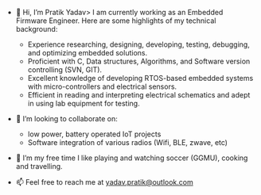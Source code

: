 - 👋 Hi, I’m Pratik Yadav> I am currently working as an Embedded Firmware Engineer. Here are some highlights of my technical background:
  - Experience researching, designing, developing, testing, debugging, and optimizing embedded solutions.
  - Proficient with C, Data structures, Algorithms, and Software version controlling (SVN, GIT).
  - Excellent knowledge of developing RTOS-based embedded systems with micro-controllers and electrical sensors.
  - Efficient in reading and interpreting electrical schematics and adept in using lab equipment for testing.

- 💞️ I’m looking to collaborate on:
  - low power, battery operated IoT projects
  - Software integration of various radios (Wifi, BLE, zwave, etc)
  
- 👀 I’m my free time I like playing and watching soccer (GGMU), cooking and travelling.

- 📫 Feel free to reach me at yadav.pratik@outlook.com

<!---
pyadav1992/pyadav1992 is a ✨ special ✨ repository because its `README.md` (this file) appears on your GitHub profile.
You can click the Preview link to take a look at your changes.
--->

